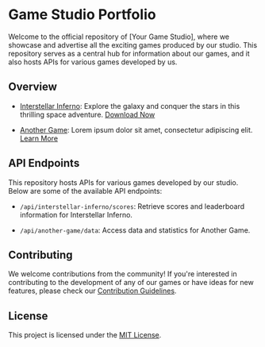 # Game Studio Portfolio

Welcome to the official repository of [Your Game Studio], where we showcase and advertise all the exciting games produced by our studio. This repository serves as a central hub for information about our games, and it also hosts APIs for various games developed by us.

## Overview

- [Interstellar Inferno](#): Explore the galaxy and conquer the stars in this thrilling space adventure. [Download Now](#)

- [Another Game](#): Lorem ipsum dolor sit amet, consectetur adipiscing elit. [Learn More](#)

<!-- Add more games and details as needed -->

## API Endpoints

This repository hosts APIs for various games developed by our studio. Below are some of the available API endpoints:

- `/api/interstellar-inferno/scores`: Retrieve scores and leaderboard information for Interstellar Inferno.

- `/api/another-game/data`: Access data and statistics for Another Game.

<!-- Add more API endpoints as needed -->

## Contributing

We welcome contributions from the community! If you're interested in contributing to the development of any of our games or have ideas for new features, please check our [Contribution Guidelines](CONTRIBUTING.md).

## License

This project is licensed under the [MIT License](LICENSE).
